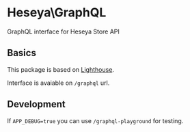 # Heseya\GraphQL
GraphQL interface for Heseya Store API

## Basics
This package is based on [Lighthouse](https://lighthouse-php.com/).

Interface is avaiable on `/graphql` url.

## Development
If `APP_DEBUG=true` you can use `/graphql-playground` for testing.
